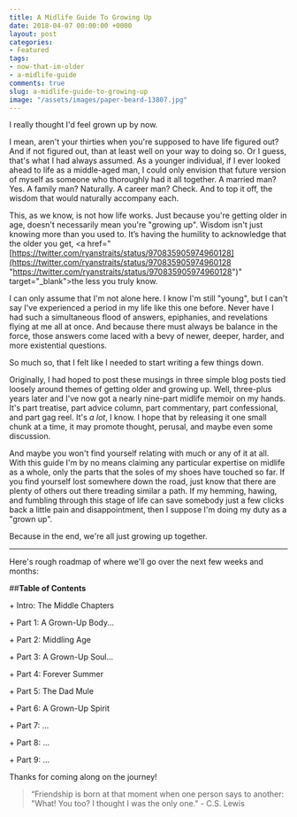 ```yaml
---
title: A Midlife Guide To Growing Up
date: 2018-04-07 00:00:00 +0000
layout: post
categories:
- Featured
tags:
- now-that-im-older
- a-midlife-guide
comments: true
slug: a-midlife-guide-to-growing-up
image: "/assets/images/paper-beard-13807.jpg"
---
```

I really thought I'd feel grown up by now. 

<!-- break -->

I mean, aren't your thirties when you're supposed to have life figured out? And if not figured out, than at least well on your way to doing so. Or I guess, that's what I had always assumed. As a younger individual, if I ever looked ahead to life as a middle-aged man, I could only envision that future version of myself as someone who thoroughly had it all together. A married man? Yes. A family man? Naturally. A career man? Check. And to top it off, the wisdom that would naturally accompany each.

This, as we know, is not how life works. Just because you're getting older in age, doesn't necessarily mean you're "growing up". Wisdom isn't just knowing more than you used to. It’s having the humility to acknowledge that the older you get, <a href="[https://twitter.com/ryanstraits/status/970835905974960128](https://twitter.com/ryanstraits/status/970835905974960128 "https://twitter.com/ryanstraits/status/970835905974960128")" target="_blank">the less you truly know</a>.

I can only assume that I'm not alone here. I know I'm still "young", but I can't say I've experienced a period in my life like this one before. Never have I had such a simultaneous flood of answers, epiphanies, and revelations flying at me all at once. And because there must always be balance in the force, those answers come laced with a bevy of newer, deeper, harder, and more existential questions.

So much so, that I felt like I needed to start writing a few things down.

Originally, I had hoped to post these musings in three simple blog posts tied loosely around themes of getting older and growing up. Well, three-plus years later and I've now got a nearly nine-part midlife memoir on my hands. It's part treatise, part advice column, part commentary, part confessional, and part gag reel. It's _a lot_, I know. I hope that by releasing it one small chunk at a time, it may promote thought, perusal, and maybe even some discussion.

And maybe you won't find yourself relating with much or any of it at all. With this guide I'm by no means claiming any particular expertise on midlife as a whole, only the parts that the soles of my shoes have touched so far. If you find yourself lost somewhere down the road, just know that there are plenty of others out there treading similar a path. If my hemming, hawing, and fumbling through this stage of life can save somebody just a few clicks back a little pain and disappointment, then I suppose I'm doing my duty as a "grown up".

Because in the end, we're all just growing up together.

---

Here's rough roadmap of where we'll go over the next few weeks and months:

\##__Table of Contents__

\+ Intro: The Middle Chapters

\+ Part 1: A Grown-Up Body...

\+ Part 2: Middling Age

\+ Part 3: A Grown-Up Soul...

\+ Part 4: Forever Summer

\+ Part 5: The Dad Mule

\+ Part 6: A Grown-Up Spirit

\+ Part 7: ...

\+ Part 8: ...

\+ Part 9: ...

Thanks for coming along on the journey!

> “Friendship is born at that moment when one person says to another: "What! You too? I thought I was the only one." - C.S. Lewis